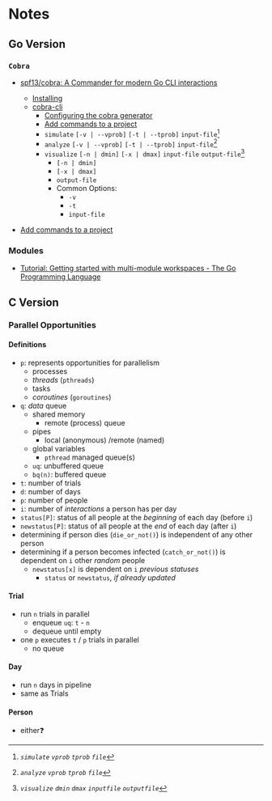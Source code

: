 # Notes

## Go Version

### `Cobra`

- [spf13/cobra: A Commander for modern Go CLI interactions](https://github.com/spf13/cobra)
  - [Installing](https://github.com/spf13/cobra#installing)
  - [cobra-cli](https://github.com/spf13/cobra-cli/blob/main/README.md)
    - [Configuring the cobra generator](https://github.com/spf13/cobra-cli/blob/main/README.md#configuring-the-cobra-generator)
    - [Add commands to a project](https://github.com/spf13/cobra-cli/blob/main/README.md#add-commands-to-a-project)
    - `simulate` `[-v | --vprob]` `[-t | --tprob]` `input-file`[^simulate]
    - `analyze` `[-v | --vprob]` `[-t | --tprob]` `input-file`[^analyze]
    - `visualize` `[-n | dmin]` `[-x | dmax]` `input-file` `output-file`[^visualize]
      - `[-n | dmin]`
      - `[-x | dmax]`
      - `output-file`
      - Common Options:
        - `-v`
        - `-t`
        - `input-file`

- [Add commands to a project](https://github.com/spf13/cobra-cli/blob/main/README.md#add-commands-to-a-project)

### Modules

- [Tutorial: Getting started with multi-module workspaces - The Go Programming Language](https://go.dev/doc/tutorial/workspaces)

## C Version

### Parallel Opportunities

#### Definitions

- `p`:  represents opportunities for parallelism
  - processes
  - _threads_ (`pthreads`)
  - tasks
  - _coroutines_ (`goroutines`)
- `q`:  _data_ queue
  - shared memory
    - remote (process) queue
  - pipes
    - local (anonymous) /remote (named)
  - global variables
    - `pthread` managed queue(s)
  - `uq`:     unbuffered queue
  - `bq(n)`:  buffered queue
- `t`:  number of trials
- `d`:  number of days
- `p`:  number of people
- `i`:  number of _interactions_ a person has per day
- `status[P]`: status of all people at the _beginning_ of each day (before `i`)
- `newstatus[P]`: status of all people at the _end_ of each day (after `i`)
- determining if person dies (`die_or_not()`) is independent of any other person
- determining if a person becomes infected (`catch_or_not()`) is dependent on `i` other _random_ people
  - `newstatus[x]` is dependent on `i` _previous statuses_
    - `status` or `newstatus`, _if already updated_

#### Trial

- run `n` trials in parallel
  - enqueue `uq`: `t` - `n`
  - dequeue until empty
- one `p` executes `t` / `p` trials in parallel
  - no queue

#### Day

- run `n` days in pipeline
- same as Trials
  
#### Person

- either❓

[^simulate]: _`simulate` `vprob` `tprob` `file`_
[^analyze]:  _`analyze` `vprob` `tprob` `file`_
[^visualize]: _`visualize` `dmin` `dmax` `inputfile` `outputfile`_
